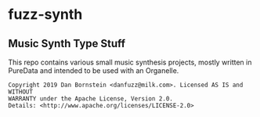 fuzz-synth
==========

Music Synth Type Stuff
----------------------

This repo contains various small music synthesis projects, mostly written in
PureData and intended to be used with an Organelle.

```
Copyright 2019 Dan Bornstein <danfuzz@milk.com>. Licensed AS IS and WITHOUT
WARRANTY under the Apache License, Version 2.0.
Details: <http://www.apache.org/licenses/LICENSE-2.0>
```
